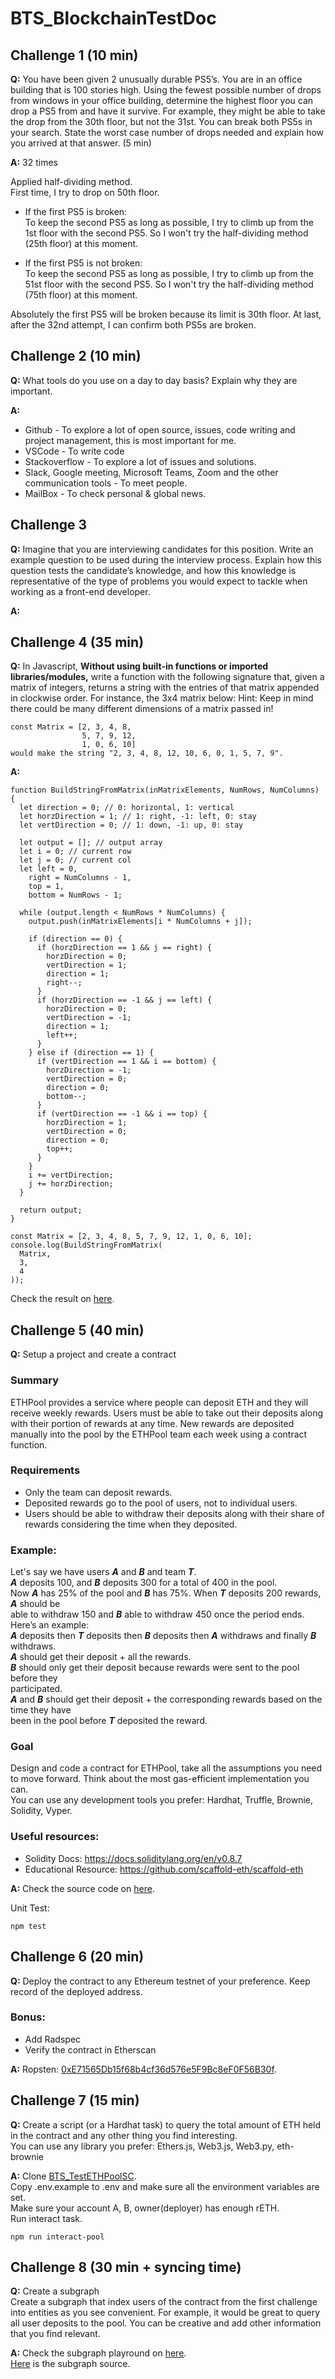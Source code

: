 # BTS_BlockchainTestDoc

## Challenge 1 (10 min)
**Q:** You have been given 2 unusually durable PS5’s. You are in an office building that is
100 stories high. Using the fewest possible number of drops from windows in your office
building, determine the highest floor you can drop a PS5 from and have it survive. For
example, they might be able to take the drop from the 30th floor, but not the 31st. You
can break both PS5s in your search. State the worst case number of drops needed and
explain how you arrived at that answer. (5 min)

**A:** 32 times

Applied half-dividing method.<br>
First time, I try to drop on 50th floor.

- If the first PS5 is broken:<br>
  To keep the second PS5 as long as possible, I try to climb up from the 1st floor with the second PS5.
  So I won't try the half-dividing method (25th floor) at this moment.

- If the first PS5 is not broken:<br>
  To keep the second PS5 as long as possible, I try to climb up from the 51st floor with the second PS5.
  So I won't try the half-dividing method (75th floor) at this moment.

Absolutely the first PS5 will be broken because its limit is 30th floor.
At last,  after the 32nd attempt, I can confirm both PS5s are broken.

## Challenge 2 (10 min)
**Q:** What tools do you use on a day to day basis? Explain why they are important.

**A:**
  - Github - To explore a lot of open source, issues, code writing and project management, this is most important for me.
  - VSCode - To write code
  - Stackoverflow - To explore a lot of issues and solutions.
  - Slack, Google meeting, Microsoft Teams, Zoom and the other communication tools - To meet people.
  - MailBox - To check personal & global news.

## Challenge 3
**Q:** Imagine that you are interviewing candidates for this position. Write an example
question to be used during the interview process. Explain how this question tests the
candidate’s knowledge, and how this knowledge is representative of the type of problems
you would expect to tackle when working as a front-end developer.

**A:**

## Challenge 4 (35 min)
**Q:** In Javascript, **Without using built-in functions or imported libraries/modules,** write
a function with the following signature that, given a matrix of integers, returns a string
with the entries of that matrix appended in clockwise order. For instance, the 3x4 matrix
below:
Hint: Keep in mind there could be many different dimensions of a matrix passed in!

```
const Matrix = [2, 3, 4, 8,
                5, 7, 9, 12,
                1, 0, 6, 10]
would make the string "2, 3, 4, 8, 12, 10, 6, 0, 1, 5, 7, 9".
```

**A:**
```
function BuildStringFromMatrix(inMatrixElements, NumRows, NumColumns) {
  let direction = 0; // 0: horizontal, 1: vertical
  let horzDirection = 1; // 1: right, -1: left, 0: stay
  let vertDirection = 0; // 1: down, -1: up, 0: stay

  let output = []; // output array
  let i = 0; // current row
  let j = 0; // current col
  let left = 0,
    right = NumColumns - 1,
    top = 1,
    bottom = NumRows - 1;

  while (output.length < NumRows * NumColumns) {
    output.push(inMatrixElements[i * NumColumns + j]);

    if (direction == 0) {
      if (horzDirection == 1 && j == right) {
        horzDirection = 0;
        vertDirection = 1;
        direction = 1;
        right--;
      }
      if (horzDirection == -1 && j == left) {
        horzDirection = 0;
        vertDirection = -1;
        direction = 1;
        left++;
      }
    } else if (direction == 1) {
      if (vertDirection == 1 && i == bottom) {
        horzDirection = -1;
        vertDirection = 0;
        direction = 0;
        bottom--;
      }
      if (vertDirection == -1 && i == top) {
        horzDirection = 1;
        vertDirection = 0;
        direction = 0;
        top++;
      }
    }
    i += vertDirection;
    j += horzDirection;
  }

  return output;
}

const Matrix = [2, 3, 4, 8, 5, 7, 9, 12, 1, 0, 6, 10];
console.log(BuildStringFromMatrix(
  Matrix,
  3,
  4
));
```

Check the result on [here](https://codesandbox.io/s/bold-flower-zndyf7?file=/src/index.js:1366-1409).

## Challenge 5 (40 min)
**Q:** Setup a project and create a contract
### Summary
ETHPool provides a service where people can deposit ETH and they will receive weekly
rewards. Users must be able to take out their deposits along with their portion of rewards
at any time. New rewards are deposited manually into the pool by the ETHPool team
each week using a contract function.
### Requirements
- Only the team can deposit rewards.
- Deposited rewards go to the pool of users, not to individual users.
- Users should be able to withdraw their deposits along with their share of rewards
considering the time when they deposited.
### Example:
Let's say we have users ***A*** and ***B*** and team ***T***.<br>
***A*** deposits 100, and ***B*** deposits 300 for a total of 400 in the pool.<br>
Now ***A*** has 25% of the pool and ***B*** has 75%. When ***T*** deposits 200 rewards, ***A*** should be<br>
able to withdraw 150 and ***B*** able to withdraw 450 once the period ends.<br>
Here’s an example:<br>
***A*** deposits then ***T*** deposits then ***B*** deposits then ***A*** withdraws and finally ***B*** withdraws.<br>
***A*** should get their deposit + all the rewards.<br>
***B*** should only get their deposit because rewards were sent to the pool before they<br>
participated.<br>
***A*** and ***B*** should get their deposit + the corresponding rewards based on the time they have<br>
been in the pool before ***T*** deposited the reward.<br>

### Goal
Design and code a contract for ETHPool, take all the assumptions you need to move forward. Think about the most gas-efficient implementation you can.<br>
You can use any development tools you prefer: Hardhat, Truffle, Brownie, Solidity, Vyper.

### Useful resources:
- Solidity Docs: https://docs.soliditylang.org/en/v0.8.7
- Educational Resource: https://github.com/scaffold-eth/scaffold-eth

**A:** Check the source code on [here](https://github.com/WZChallenger/BTS_TestETHPoolSC/blob/main/contracts/ETHPool.sol).
<br>

Unit Test:
```
npm test
```

## Challenge 6 (20 min)
**Q:** Deploy the contract to any Ethereum testnet of your preference. Keep record of the deployed address.

### Bonus:
- Add Radspec
- Verify the contract in Etherscan

**A:** Ropsten: [0xE71565Db15f68b4cf36d576e5F9Bc8eF0F56B30f](https://ropsten.etherscan.io/address/0xE71565Db15f68b4cf36d576e5F9Bc8eF0F56B30f#code).

## Challenge 7 (15 min)

**Q:** Create a script (or a Hardhat task) to query the total amount of ETH held in the contract
and any other thing you find interesting.<br>
You can use any library you prefer: Ethers.js, Web3.js, Web3.py, eth-brownie

**A:** Clone [BTS_TestETHPoolSC](https://github.com/WZChallenger/BTS_TestETHPoolSC).
<br>
Copy .env.example to .env and make sure all the environment variables are set.
<br>
Make sure your account A, B, owner(deployer) has enough rETH.
<br>
Run interact task.
```
npm run interact-pool
```

## Challenge 8 (30 min + syncing time)

**Q:** Create a subgraph
<br>
Create a subgraph that index users of the contract from the first challenge into entities as
you see convenient. For example, it would be great to query all user deposits to the pool.
You can be creative and add other information that you find relevant.

**A:** Check the subgraph playround on [here](https://thegraph.com/hosted-service/subgraph/macharry89/ethpool?query=users).
<br>
[Here](https://github.com/WZChallenger/BTS_TestETHPoolSubgraph) is the subgraph source.

